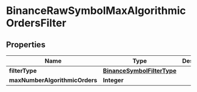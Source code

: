 # BinanceRawSymbolMaxAlgorithmicOrdersFilter

## Properties
Name | Type | Description | Notes
------------ | ------------- | ------------- | -------------
**filterType** | [**BinanceSymbolFilterType**](BinanceSymbolFilterType.md) |  |  [optional]
**maxNumberAlgorithmicOrders** | **Integer** |  |  [optional]
